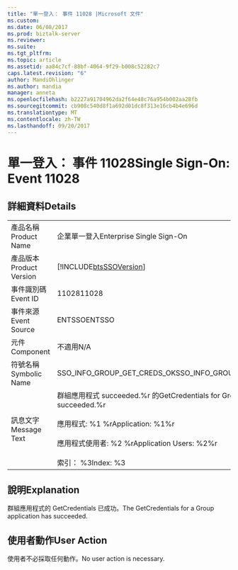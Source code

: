 ```yaml
---
title: "單一登入： 事件 11028 |Microsoft 文件"
ms.custom: 
ms.date: 06/08/2017
ms.prod: biztalk-server
ms.reviewer: 
ms.suite: 
ms.tgt_pltfrm: 
ms.topic: article
ms.assetid: aa84c7cf-88bf-4064-9f29-b008c52282c7
caps.latest.revision: "6"
author: MandiOhlinger
ms.author: mandia
manager: anneta
ms.openlocfilehash: b2227a91704962da2f64e48c76a954b002aa28fb
ms.sourcegitcommit: cb908c540d8f1a692d01dc8f313e16cb4b4e696d
ms.translationtype: MT
ms.contentlocale: zh-TW
ms.lasthandoff: 09/20/2017
---
```

# <a name="single-sign-on-event-11028"></a><span data-ttu-id="28b95-102">單一登入： 事件 11028</span><span class="sxs-lookup"><span data-stu-id="28b95-102">Single Sign-On: Event 11028</span></span>
## <a name="details"></a><span data-ttu-id="28b95-103">詳細資料</span><span class="sxs-lookup"><span data-stu-id="28b95-103">Details</span></span>  
  
|||  
|-|-|  
|<span data-ttu-id="28b95-104">產品名稱</span><span class="sxs-lookup"><span data-stu-id="28b95-104">Product Name</span></span>|<span data-ttu-id="28b95-105">企業單一登入</span><span class="sxs-lookup"><span data-stu-id="28b95-105">Enterprise Single Sign-On</span></span>|  
|<span data-ttu-id="28b95-106">產品版本</span><span class="sxs-lookup"><span data-stu-id="28b95-106">Product Version</span></span>|[!INCLUDE[btsSSOVersion](../includes/btsssoversion-md.md)]|  
|<span data-ttu-id="28b95-107">事件識別碼</span><span class="sxs-lookup"><span data-stu-id="28b95-107">Event ID</span></span>|<span data-ttu-id="28b95-108">11028</span><span class="sxs-lookup"><span data-stu-id="28b95-108">11028</span></span>|  
|<span data-ttu-id="28b95-109">事件來源</span><span class="sxs-lookup"><span data-stu-id="28b95-109">Event Source</span></span>|<span data-ttu-id="28b95-110">ENTSSO</span><span class="sxs-lookup"><span data-stu-id="28b95-110">ENTSSO</span></span>|  
|<span data-ttu-id="28b95-111">元件</span><span class="sxs-lookup"><span data-stu-id="28b95-111">Component</span></span>|<span data-ttu-id="28b95-112">不適用</span><span class="sxs-lookup"><span data-stu-id="28b95-112">N/A</span></span>|  
|<span data-ttu-id="28b95-113">符號名稱</span><span class="sxs-lookup"><span data-stu-id="28b95-113">Symbolic Name</span></span>|<span data-ttu-id="28b95-114">SSO_INFO_GROUP_GET_CREDS_OK</span><span class="sxs-lookup"><span data-stu-id="28b95-114">SSO_INFO_GROUP_GET_CREDS_OK</span></span>|  
|<span data-ttu-id="28b95-115">訊息文字</span><span class="sxs-lookup"><span data-stu-id="28b95-115">Message Text</span></span>|<span data-ttu-id="28b95-116">群組應用程式 succeeded.%r 的</span><span class="sxs-lookup"><span data-stu-id="28b95-116">GetCredentials for Group application succeeded.%r</span></span><br /><br /> <span data-ttu-id="28b95-117">應用程式: %1 %r</span><span class="sxs-lookup"><span data-stu-id="28b95-117">Application: %1%r</span></span><br /><br /> <span data-ttu-id="28b95-118">應用程式使用者: %2 %r</span><span class="sxs-lookup"><span data-stu-id="28b95-118">Application Users: %2%r</span></span><br /><br /> <span data-ttu-id="28b95-119">索引： %3</span><span class="sxs-lookup"><span data-stu-id="28b95-119">Index: %3</span></span>|  
  
## <a name="explanation"></a><span data-ttu-id="28b95-120">說明</span><span class="sxs-lookup"><span data-stu-id="28b95-120">Explanation</span></span>  
 <span data-ttu-id="28b95-121">群組應用程式的 GetCredentials 已成功。</span><span class="sxs-lookup"><span data-stu-id="28b95-121">The GetCredentials for a Group application has succeeded.</span></span>  
  
## <a name="user-action"></a><span data-ttu-id="28b95-122">使用者動作</span><span class="sxs-lookup"><span data-stu-id="28b95-122">User Action</span></span>  
 <span data-ttu-id="28b95-123">使用者不必採取任何動作。</span><span class="sxs-lookup"><span data-stu-id="28b95-123">No user action is necessary.</span></span>